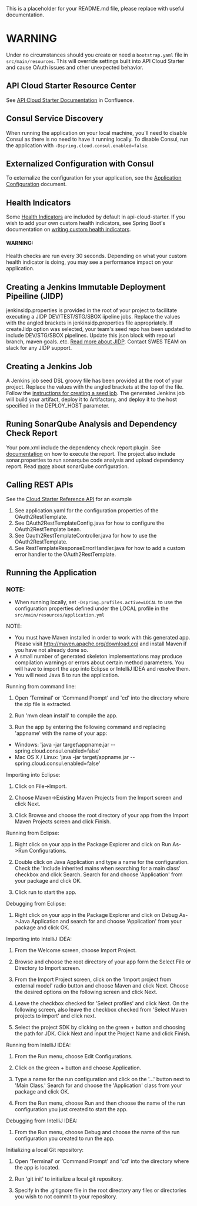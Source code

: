 This is a placeholder for your README.md file, please replace with useful documentation.

# WARNING
Under no circumstances should you create or need a `bootstrap.yaml` file in `src/main/resources`. This will override settings built
into API Cloud Starter and cause OAuth issues and other unexpected behavior.

## API Cloud Starter Resource Center
See [API Cloud Starter Documentation](https://confluence.vspglobal.com/x/oYSTAQ) in Confluence.

## Consul Service Discovery
When running the application on your local machine, you'll need to disable Consul as there is no need to have it running locally.
To disable Consul, run the application with `-Dspring.cloud.consul.enabled=false`.

## Externalized Configuration with Consul
To externalize the configuration for your application, see the [Application Configuration](https://confluence.vspglobal.com/x/KL9pAg) document.

## Health Indicators
Some [Health Indicators](https://git.vspglobal.com/projects/API/repos/api-cloud-starter/browse/vsp-health-indicators/src/main/java/com/vspglobal/cloud/health) are included by default in api-cloud-starter.
If you wish to add your own custom health indicators, see Spring Boot's documentation on [writing custom health indicators](https://docs.spring.io/spring-boot/docs/current/reference/html/production-ready-endpoints.html#_writing_custom_healthindicators).
#### WARNING:
Health checks are run every 30 seconds. Depending on what your custom health indicator is doing, you may see a performance impact on your application.

## Creating a Jenkins Immutable Deployment Pipeiline (JIDP)
jenkinsidp.properties is provided in the root of your project to facilitate executing a JIDP DEV/TEST/STG/SBOX iipeline jobs.
Replace the values with the angled brackets in jenkinsidp.properties file appropriately.
If createJidp option was selected, your team's seed repo has been updated to include DEV/STG/SBOX pipelines. Update this json block with repo url
branch, maven goals..etc. [Read more about JIDP](https://confluence.vspglobal.com/x/L0V3Ag). Contact SWES TEAM on slack for any JIDP support.


## Creating a Jenkins Job
A Jenkins job seed DSL groovy file has been provided at the root of your project. Replace the values with the angled brackets at
the top of the file. Follow the [instructions for creating a seed job](https://confluence.vspglobal.com/x/FK5LAg). The generated
Jenkins job will build your artifact, deploy it to Artifactory, and deploy it to the host specified in the DEPLOY_HOST parameter.

## Runing SonarQube Analysis and Dependency Check Report
Your pom.xml include the dependency check report plugin. See [documentation](https://confluence.vspglobal.com/x/LxZzBQ) on how to execute the report.
The project also include sonar.properties to run sonarqube code analysis and upload dependency report. Read [more](https://confluence.vspglobal.com/x/8x1bAg) about sonarQube configuration.

## Calling REST APIs
See the [Cloud Starter Reference API](https://git.vspglobal.com/projects/EA/repos/cloud-starter-reference-api/browse) for an example
1. See application.yaml for the configuration properties of the OAuth2RestTemplate.
2. See OAuth2RestTemplateConfig.java for how to configure the OAuth2RestTemplate bean.
3. See Oauth2RestTemplateController.java for how to use the OAuth2RestTemplate.
4. See RestTemplateResponseErrorHandler.java for how to add a custom error handler to the OAuth2RestTemplate.

## Running the Application

### NOTE:
- When running locally, set `-Dspring.profiles.active=LOCAL` to use the configuration properties defined under
the LOCAL profile in the `src/main/resources/application.yml`

NOTE:
- You must have Maven installed in order to work with this generated app. Please visit http://maven.apache.org/download.cgi and install Maven if you have not already done so.
- A small number of generated skeleton implementations may produce compilation warnings or errors about certain method parameters. You will have to import the app into Eclipse or IntelliJ IDEA and resolve them.
- You will need Java 8 to run the application.

Running from command line:

1. Open 'Terminal' or 'Command Prompt' and 'cd' into the directory where the zip file is extracted.

2. Run 'mvn clean install' to compile the app.

3. Run the app by entering the following command and replacing 'appname' with the name of your app:

- Windows: 'java -jar target\appname.jar --spring.cloud.consul.enabled=false'
- Mac OS X / Linux: 'java -jar target/appname.jar --spring.cloud.consul.enabled=false'

Importing into Eclipse:

1. Click on File->Import.

2. Choose Maven->Existing Maven Projects from the Import screen and click Next.

3. Click Browse and choose the root directory of your app from the Import Maven Projects screen and click Finish.

Running from Eclipse:

1. Right click on your app in the Package Explorer and click on Run As->Run Configurations.

2. Double click on Java Application and type a name for the configuration. Check the 'Include inherited mains when searching for a main class' checkbox and click Search. Search for and choose 'Application' from your package and click OK.

3. Click run to start the app.

Debugging from Eclipse:

1. Right click on your app in the Package Explorer and click on Debug As->Java Application and search for and choose 'Application' from your package and click OK.

Importing into IntelliJ IDEA:

1. From the Welcome screen, choose Import Project.

2. Browse and choose the root directory of your app form the Select File or Directory to Import screen.

3. From the Import Project screen, click on the 'Import project from external model' radio button and choose Maven and click Next. Choose the desired options on the following screen and click Next.

4. Leave the checkbox checked for 'Select profiles' and click Next. On the following screen, also leave the checkbox checked from 'Select Maven projects to import' and click next.

5. Select the project SDK by clicking on the green + button and choosing the path for JDK. Click Next and input the Project Name and click Finish.

Running from IntelliJ IDEA:

1. From the Run menu, choose Edit Configurations.

2. Click on the green + button and choose Application.

3. Type a name for the run configuration and click on the '...' button next to 'Main Class.' Search for and choose the 'Application' class from your package and click OK.

4. From the Run menu, choose Run and then choose the name of the run configuration you just created to start the app.

Debugging from IntelliJ IDEA:

1. From the Run menu, choose Debug and choose the name of the run configuration you created to run the app.

Initializing a local Git repository:

1. Open 'Terminal' or 'Command Prompt' and 'cd' into the directory where the app is located.

2. Run 'git init' to initialize a local git repository.

3. Specify in the .gitignore file in the root directory any files or directories you wish to not commit to your repository.
